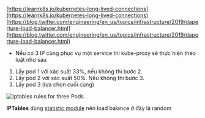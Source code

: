 [https://learnk8s.io/kubernetes-long-lived-connections](https://learnk8s.io/kubernetes-long-lived-connections)
[https://blog.twitter.com/engineering/en_us/topics/infrastructure/2019/daperture-load-balancer.html](https://blog.twitter.com/engineering/en_us/topics/infrastructure/2019/daperture-load-balancer.html)
- Nếu có 3 IP cùng phục vụ một service thì kube-proxy sẽ thực hiện theo luật như sau
1. Lấy pod 1 với xác suất 33%, nếu không thì bước 2.
2. Lấy pod 2 với xác suất 50%. Nếu không thì bước 3.
3. Lấy pod 3 (lựa chọn cuối cùng)

![iptables rules for three Pods](https://learnk8s.io/a/851d04da950f1e7db3e460ba902c0ede.svg)

**IPTables** dùng [statistic module]([http://ipset.netfilter.org/iptables-extensions.man.html#lbCD](http://ipset.netfilter.org/iptables-extensions.man.html#lbCD)) nên load balance ở đây là random
<!--stackedit_data:
eyJoaXN0b3J5IjpbLTE2MjYxNDk3NzUsMTk2Nzc3NDMyNF19
-->